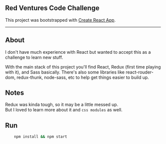 ## Red Ventures Code Challenge
This project was bootstrapped with [Create React App](https://github.com/facebook/create-react-app).

----

## About

I don't have much experience with React but wanted to accept this as a challenge to learn new stuff.

With the main stack of this project you'll find React, Redux (first time playing with it), and Sass basically. There's also some libraries like react-rouder-dom, redux-thunk, node-sass, etc to help get things easier to build up.

## Notes

Redux was kinda tough, so it may be a little messed up.   
But I loved to learn more about it and `css modules` as well.

## Run 
```bash
    npm install && npm start
```
